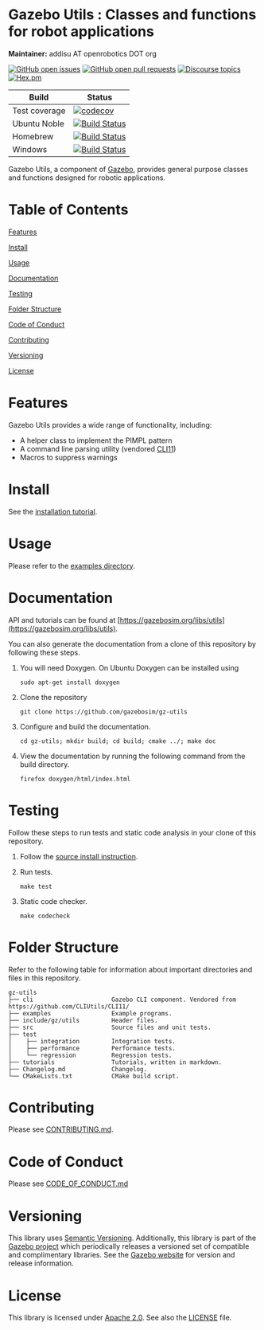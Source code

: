 # Gazebo Utils : Classes and functions for robot applications

**Maintainer:** addisu AT openrobotics DOT org

[![GitHub open issues](https://img.shields.io/github/issues-raw/gazebosim/gz-utils.svg)](https://github.com/gazebosim/gz-utils/issues)
[![GitHub open pull requests](https://img.shields.io/github/issues-pr-raw/gazebosim/gz-utils.svg)](https://github.com/gazebosim/gz-utils/pulls)
[![Discourse topics](https://img.shields.io/discourse/https/community.gazebosim.org/topics.svg)](https://community.gazebosim.org)
[![Hex.pm](https://img.shields.io/hexpm/l/plug.svg)](https://www.apache.org/licenses/LICENSE-2.0)

Build | Status
-- | --
Test coverage | [![codecov](https://codecov.io/gh/gazebosim/gz-utils/branch/main/graph/badge.svg)](https://codecov.io/gh/gazebosim/gz-utils)
Ubuntu Noble  | [![Build Status](https://build.osrfoundation.org/buildStatus/icon?job=gz_utils-ci-main-noble-amd64)](https://build.osrfoundation.org/job/gz_utils-ci-main-noble-amd64)
Homebrew      | [![Build Status](https://build.osrfoundation.org/buildStatus/icon?job=gz_utils-ci-main-homebrew-amd64)](https://build.osrfoundation.org/job/gz_utils-ci-main-homebrew-amd64)
Windows       | [![Build Status](https://build.osrfoundation.org/job/gz_utils-main-win/badge/icon)](https://build.osrfoundation.org/job/ign_utils-ci-win/)

Gazebo Utils, a component of [Gazebo](https://gazebosim.org), provides general purpose
classes and functions designed for robotic applications.

# Table of Contents

[Features](#features)

[Install](#install)

[Usage](#usage)

[Documentation](#documentation)

[Testing](#testing)

[Folder Structure](#folder-structure)

[Code of Conduct](#code-of-conduct)

[Contributing](#code-of-contributing)

[Versioning](#versioning)

[License](#license)

# Features

Gazebo Utils provides a wide range of functionality, including:

* A helper class to implement the PIMPL pattern
* A command line parsing utility (vendored [CLI11](https://github.com/CLIUtils/CLI11/))
* Macros to suppress warnings

# Install

See the [installation tutorial](https://gazebosim.org/api/utils/2/install.html).

# Usage

Please refer to the [examples directory](https://github.com/gazebosim/gz-utils/blob/main/examples/).

# Documentation

API and tutorials can be found at [https://gazebosim.org/libs/utils](https://gazebosim.org/libs/utils).

You can also generate the documentation from a clone of this repository by following these steps.

1. You will need Doxygen. On Ubuntu Doxygen can be installed using

    ```
    sudo apt-get install doxygen
    ```

2. Clone the repository

    ```
    git clone https://github.com/gazebosim/gz-utils
    ```

3. Configure and build the documentation.

    ```
    cd gz-utils; mkdir build; cd build; cmake ../; make doc
    ```

4. View the documentation by running the following command from the build directory.

    ```
    firefox doxygen/html/index.html
    ```

# Testing

Follow these steps to run tests and static code analysis in your clone of this repository.

1. Follow the [source install instruction](https://gazebosim.org/api/utils/2/install.html#source-install).

2. Run tests.

    ```
    make test
    ```

3. Static code checker.

    ```
    make codecheck
    ```

# Folder Structure

Refer to the following table for information about important directories and files in this repository.

```
gz-utils
├── cli                      Gazebo CLI component. Vendored from https://github.com/CLIUtils/CLI11/
├── examples                 Example programs.
├── include/gz/utils         Header files.
├── src                      Source files and unit tests.
├── test
│    ├── integration         Integration tests.
│    ├── performance         Performance tests.
│    └── regression          Regression tests.
├── tutorials                Tutorials, written in markdown.
├── Changelog.md             Changelog.
└── CMakeLists.txt           CMake build script.
```
# Contributing

Please see
[CONTRIBUTING.md](https://gazebosim.org/docs/all/contributing).

# Code of Conduct

Please see
[CODE_OF_CONDUCT.md](https://github.com/gazebosim/gz-utils/blob/main/CODE_OF_CONDUCT.md)

# Versioning

This library uses [Semantic Versioning](https://semver.org/).
Additionally, this library is part of the
[Gazebo project](https://gazebosim.org) which periodically
releases a versioned set of compatible and complimentary libraries. See the
[Gazebo website](https://gazebosim.org) for version and
release information.

# License

This library is licensed under
[Apache 2.0](https://www.apache.org/licenses/LICENSE-2.0).
See also the
[LICENSE](https://github.com/gazebosim/gz-utils/blob/main/LICENSE)
file.
